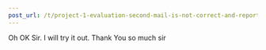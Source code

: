 ```yaml
---
post_url: /t/project-1-evaluation-second-mail-is-not-correct-and-reports-files-missing-while-they-are-present/171477/10
---
```

Oh OK Sir. I will try it out. Thank You so much sir
